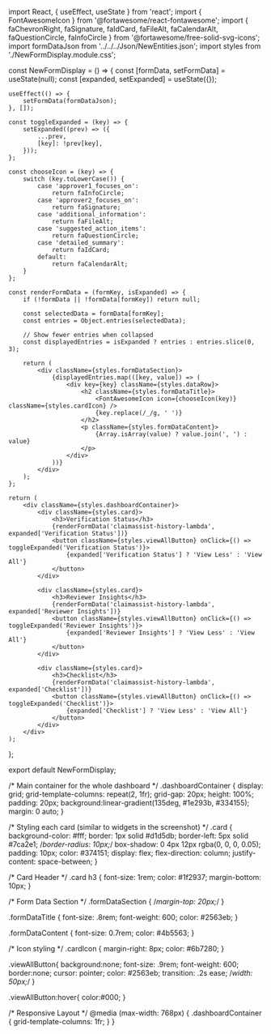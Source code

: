 import React, { useEffect, useState } from 'react';
import { FontAwesomeIcon } from '@fortawesome/react-fontawesome';
import {
    faChevronRight,
    faSignature,
    faIdCard,
    faFileAlt,
    faCalendarAlt,
    faQuestionCircle,
    faInfoCircle
} from '@fortawesome/free-solid-svg-icons';
import formDataJson from '../../../Json/NewEntities.json';
import styles from './NewFormDisplay.module.css';

const NewFormDisplay = () => {
    const [formData, setFormData] = useState(null);
    const [expanded, setExpanded] = useState({});

    useEffect(() => {
        setFormData(formDataJson);
    }, []);

    const toggleExpanded = (key) => {
        setExpanded((prev) => ({
            ...prev,
            [key]: !prev[key],
        }));
    };

    const chooseIcon = (key) => {
        switch (key.toLowerCase()) {
            case 'approver1_focuses_on':
                return faInfoCircle;
            case 'approver2_focuses_on':
                return faSignature;
            case 'additional_information':
                return faFileAlt;
            case 'suggested_action_items':
                return faQuestionCircle;
            case 'detailed_summary':
                return faIdCard;
            default:
                return faCalendarAlt;
        }
    };

    const renderFormData = (formKey, isExpanded) => {
        if (!formData || !formData[formKey]) return null;

        const selectedData = formData[formKey];
        const entries = Object.entries(selectedData);

        // Show fewer entries when collapsed
        const displayedEntries = isExpanded ? entries : entries.slice(0, 3);

        return (
            <div className={styles.formDataSection}>
                {displayedEntries.map(([key, value]) => (
                    <div key={key} className={styles.dataRow}>
                        <h2 className={styles.formDataTitle}>
                            <FontAwesomeIcon icon={chooseIcon(key)} className={styles.cardIcon} />
                            {key.replace(/_/g, ' ')}
                        </h2>
                        <p className={styles.formDataContent}>
                            {Array.isArray(value) ? value.join(', ') : value}
                        </p>
                    </div>
                ))}
            </div>
        );
    };

    return (
        <div className={styles.dashboardContainer}>
            <div className={styles.card}>
                <h3>Verification Status</h3>
                {renderFormData('claimassist-history-lambda', expanded['Verification Status'])}
                <button className={styles.viewAllButton} onClick={() => toggleExpanded('Verification Status')}>
                    {expanded['Verification Status'] ? 'View Less' : 'View All'}
                </button>
            </div>

            <div className={styles.card}>
                <h3>Reviewer Insights</h3>
                {renderFormData('claimassist-history-lambda', expanded['Reviewer Insights'])}
                <button className={styles.viewAllButton} onClick={() => toggleExpanded('Reviewer Insights')}>
                    {expanded['Reviewer Insights'] ? 'View Less' : 'View All'}
                </button>
            </div>

            <div className={styles.card}>
                <h3>Checklist</h3>
                {renderFormData('claimassist-history-lambda', expanded['Checklist'])}
                <button className={styles.viewAllButton} onClick={() => toggleExpanded('Checklist')}>
                    {expanded['Checklist'] ? 'View Less' : 'View All'}
                </button>
            </div>
        </div>
    );
};

export default NewFormDisplay;



/* Main container for the whole dashboard */
.dashboardContainer {
    display: grid;
    grid-template-columns: repeat(2, 1fr);
    grid-gap: 20px;
    height: 100%;
    padding: 20px;
    background:linear-gradient(135deg, #1e293b, #334155);
    margin: 0 auto;
}

/* Styling each card (similar to widgets in the screenshot) */
.card {
    background-color: #fff;
    border: 1px solid #d1d5db;
    border-left: 5px solid #7ca2e1;
    /*border-radius: 10px;*/
    box-shadow: 0 4px 12px rgba(0, 0, 0, 0.05);
    padding: 10px;
    color: #374151;
    display: flex;
    flex-direction: column;
    justify-content: space-between;
}

/* Card Header */
.card h3 {
    font-size: 1rem;
    color: #1f2937;
    margin-bottom: 10px;
}

/* Form Data Section */
.formDataSection {
    /*margin-top: 20px;*/
}

.formDataTitle {
    font-size: .8rem;
    font-weight: 600;
    color: #2563eb;
}

.formDataContent {
    font-size: 0.7rem;
    color: #4b5563;
}

/* Icon styling */
.cardIcon {
    margin-right: 8px;
    color: #6b7280;
}

.viewAllButton{
    background:none;
    font-size: .9rem;
    font-weight: 600;
    border:none;
    cursor: pointer;
    color: #2563eb;
    transition: .2s ease;
    /*width: 50px;*/
}

.viewAllButton:hover{
    color:#000;
}

/* Responsive Layout */
@media (max-width: 768px) {
    .dashboardContainer {
        grid-template-columns: 1fr;
    }
}
